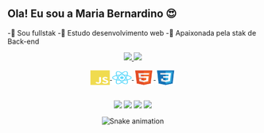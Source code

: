 ## Ola! Eu sou a Maria Bernardino 😍

-💼 Sou fullstak
-📘 Estudo desenvolvimento web
-💞 Apaixonada pela stak de Back-end

<div align="center">
  <a href="https://github.com/maria-bernardino">
  <img height="180em" src="https://github-readme-stats.vercel.app/api?username=mariabernardino&show_icons=true&theme=dracula&include_all_commits=true&count_private=true"/>
  <img height="180em" src="https://github-readme-stats.vercel.app/api/top-langs/?username=mariabernardino&layout=compact&langs_count=7&theme=dracula"/>
  
<div style="display: inline_block"><br>
  <img align="center" alt="Maria-Js" height="30" width="40" src="https://raw.githubusercontent.com/devicons/devicon/master/icons/javascript/javascript-plain.svg">
  <img align="center" alt="Maria-React" height="30" width="40" src="https://raw.githubusercontent.com/devicons/devicon/master/icons/react/react-original.svg">
  <img align="center" alt="Maria-HTML" height="30" width="40" src="https://raw.githubusercontent.com/devicons/devicon/master/icons/html5/html5-original.svg">
  <img align="center" alt="Maria-CSS" height="30" width="40" src="https://raw.githubusercontent.com/devicons/devicon/master/icons/css3/css3-original.svg">
    </div>
  
   <br><a href="https://instagram.com/_maria.bernardino" target="_blank"><img src="https://img.shields.io/badge/-Instagram-%23E4405F?style=for-the-badge&logo=instagram&logoColor=white" target="_blank"></a>
 <a href="https://discord.gg/maria bernardino" target="_blank"><img src="https://img.shields.io/badge/Discord-7289DA?style=for-the-badge&logo=discord&logoColor=white" target="_blank"></a> 
  <a href = "mailto:bernardinomaria212@gmail.com"><img src="https://img.shields.io/badge/-Gmail-%23333?style=for-the-badge&logo=gmail&logoColor=white" target="_blank"></a>
  <a href="https://www.linkedin.com/in/maria-bernardino-837a15b9/" target="_blank"><img src="https://img.shields.io/badge/-LinkedIn-%230077B5?style=for-the-badge&logo=linkedin&logoColor=white" target="_blank"></a>
 


   ![Snake animation](https://github.com/maria-bernardino/maria-bernardino/blob/output/github-contribution-grid-snake.svg)
 
</div>
